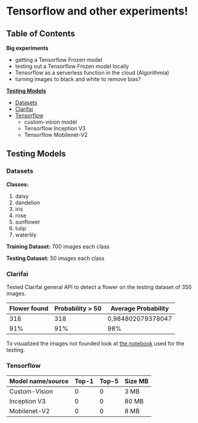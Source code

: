 # Tensorflow and other experiments!

## Table of Contents

**Big experiments**

- getting a Tensorflow Frozen model
- testing out a Tensorflow Frozen model locally
- Tensorflow as a serverless function in the cloud (Algorithmia)
- turning images to black and white to remove bias?

[**Testing Models**](#testing-models)

- [Datasets](#datasets)
- [Clarifai](#clarifai)
- [Tensorflow](#tensorflow)
    - custom-vision model
    - Tensorflow Inception V3
    - Tensorflow Mobilenet-V2

## Testing Models

### Datasets

**Classes:**

1.  daisy
2.  dandelion
3.  iris
4.  rose
5.  sunflower
6.  tulip
7.  waterlily

**Training Dataset:** 700 images each class

**Testing Dataset:** 50 images each class

### Clarifai 

Tested Clarifai general API to detect a flower on the testing dataset of 350 images.

| Flower found | Probability > 50 | Average Probability |
| ------------ | ---------------- | ------------------- |
| 318          | 318              | 0,984802079378047   |
| 91%          | 91%              | 98%                 |

To visualized the images not founded look at  [the notebook](./testing-clarifai.ipynb) used for the testing.

### Tensorflow


| Model name/source | Top-1 | Top-5 | Size MB |
| ----------------- | ----- | ----- | ------- |
| Custom-Vision     | 0     | 0     | 3 MB    |
| Inception V3      | 0     | 0     | 80 MB   |
| Mobilenet-V2      | 0     | 0     | 8 MB    |